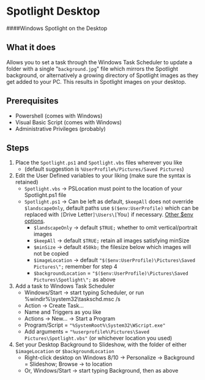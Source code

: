 # Spotlight Desktop
####Windows Spotlight on the Desktop

## What it does
Allows you to set a task through the Windows Task Scheduler to update a folder with a single "`background.jpg`" file which mirrors the Spotlight background, or alternatively a growing directory of Spotlight images as they get added to your PC. This results in Spotlight images on your desktop.

## Prerequisites
* Powershell (comes with Windows)
* Visual Basic Script (comes with Windows)
* Administrative Privileges (probably)

## Steps
1. Place the `Spotlight.ps1` and `Spotlight.vbs` files wherever you like 
   * (default suggestion is `%UserProfile%/Pictures/Saved Pictures`)
2. Edit the User Defined variables to your liking (make sure the syntax is retained)
   * `Spotlight.vbs` -> PSLocation must point to the location of your Spotlight.ps1 file
   * `Spotlight.ps1` -> Can be left as default, `$keepAll` does not override `$landscapeOnly`, default paths use `$($env:UserProfile)` which can be replaced with `[`Drive Letter`]\Users\[`You`]` if necessary. [Other $env options](http://www.computerperformance.co.uk/powershell/powershell_environmental_variables.htm).
     * `$landscapeOnly` -> default `$TRUE;` whether to omit vertical/portrait images
     * `$keepAll` -> default `$TRUE;` retain all images satisfying minSize
     * `$minSize` -> default `450kb;` the filesize below which images will not be copied
     * `$imageLocation` -> default `"$($env:UserProfile)\Pictures\Saved Pictures\";` remember for step 4 
     * `$backgroundLocation` = `"$($env:UserProfile)\Pictures\Saved Pictures\Spotlight\";` as above
3. Add a task to Windows Task Scheduler
   * Windows/Start -> start typing Scheduler, or run %windir%\system32\taskschd.msc /s
   * Action -> Create Task...
   * Name and Triggers as you like
   * Actions -> New... -> Start a Program
   * Program/Script = `"%SystemRoot%\System32\WScript.exe"`
   * Add arguments = `"%userprofile%\Pictures\Saved Pictures\Spotlight.vbs"` (or whichever location you used)
4. Set your Desktop Background to Slideshow, with the folder of either `$imageLocation` or `$backgroundLocation`
   * Right-click desktop on Windows 8/10 -> Personalize -> Background = Slideshow; Browse -> to location
   * Or, Windows/Start -> start typing Background, then as above 
